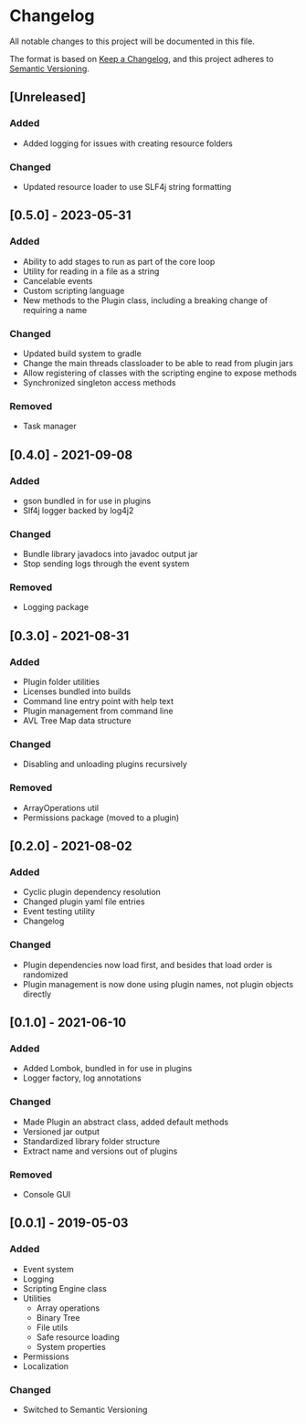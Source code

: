 # Changelog
All notable changes to this project will be documented in this file.

The format is based on [Keep a Changelog](https://keepachangelog.com/en/1.0.0/),
and this project adheres to [Semantic Versioning](https://semver.org/spec/v2.0.0.html).

## [Unreleased]
### Added
- Added logging for issues with creating resource folders

### Changed
- Updated resource loader to use SLF4j string formatting

## [0.5.0] - 2023-05-31
### Added
- Ability to add stages to run as part of the core loop
- Utility for reading in a file as a string
- Cancelable events
- Custom scripting language
- New methods to the Plugin class, including a breaking change of requiring a name

### Changed
- Updated build system to gradle
- Change the main threads classloader to be able to read from plugin jars
- Allow registering of classes with the scripting engine to expose methods
- Synchronized singleton access methods

### Removed
- Task manager

## [0.4.0] - 2021-09-08
### Added
- gson bundled in for use in plugins
- Slf4j logger backed by log4j2

### Changed
- Bundle library javadocs into javadoc output jar
- Stop sending logs through the event system

### Removed
- Logging package

## [0.3.0] - 2021-08-31
### Added
- Plugin folder utilities
- Licenses bundled into builds
- Command line entry point with help text
- Plugin management from command line
- AVL Tree Map data structure

### Changed
- Disabling and unloading plugins recursively

### Removed
- ArrayOperations util
- Permissions package (moved to a plugin)

## [0.2.0] - 2021-08-02
### Added
- Cyclic plugin dependency resolution
- Changed plugin yaml file entries
- Event testing utility
- Changelog

### Changed
- Plugin dependencies now load first, and besides that load order is randomized
- Plugin management is now done using plugin names, not plugin objects directly

## [0.1.0] - 2021-06-10
### Added
- Added Lombok, bundled in for use in plugins
- Logger factory, log annotations

### Changed
- Made Plugin an abstract class, added default methods
- Versioned jar output
- Standardized library folder structure
- Extract name and versions out of plugins

### Removed
- Console GUI

## [0.0.1] - 2019-05-03
### Added
- Event system
- Logging
- Scripting Engine class
- Utilities
	- Array operations
	- Binary Tree
	- File utils
	- Safe resource loading
	- System properties
- Permissions
- Localization

### Changed
- Switched to Semantic Versioning